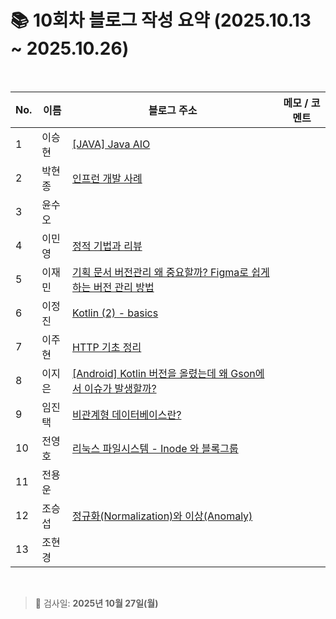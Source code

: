 # 📚 10회차 블로그 작성 요약 (2025.10.13 ~ 2025.10.26)

<br>

| No. | 이름  | 블로그 주소                                                 | 메모 / 코멘트 |
|-----|-----|--------------------------------------------------------|----------|
| 1   | 이승현 | [[JAVA] Java AIO](https://ssddo-story.tistory.com/73)  |          |
| 2   | 박현종 | [인프런 개발 사례](https://develop-think-record.tistory.com/48)                                                        |          |
| 3   | 윤수오 |                                                        |          |
| 4   | 이민영 | [정적 기법과 리뷰](https://stylish-minyoung.tistory.com/218)  |          |
| 5   | 이재민 | [기획 문서 버전관리 왜 중요할까? Figma로 쉽게 하는 버전 관리 방법](https://jam-scribble.tistory.com/48)                                                       |          |
| 6   | 이정진 | [Kotlin (2) - basics](https://freshdev.tistory.com/79) |          |
| 7   | 이주현 | [HTTP 기초 정리](https://jujus.gitbook.io/jutrongs-docs/my-storage/computer-science/http)                                                      |          |
| 8   | 이지은 | [[Android] Kotlin 버전을 올렸는데 왜 Gson에서 이슈가 발생할까?](https://ji-eeeun.tistory.com/132) |          |
| 9   | 임진택 | [비관계형 데이터베이스란?](https://taekt.tistory.com/48)          |          |
| 10  | 전영호 | [리눅스 파일시스템 - Inode 와 블록그룹](https://aplbly.tistory.com/33)           |          |
| 11  | 전용운 |                                                        |          |
| 12  | 조승섭 | [정규화(Normalization)와 이상(Anomaly)](https://seopseophaeee.tistory.com/16)            |          |
| 13  | 조현경 |                                                        |          |

<br>

> 📌 검사일: **2025년 10월 27일(월)**
